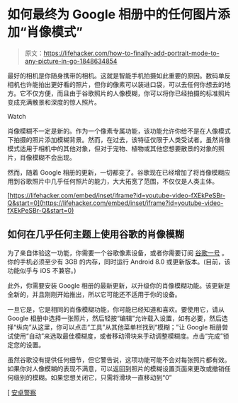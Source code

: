 # 如何最终为 Google 相册中的任何图片添加“肖像模式”

> 原文：<https://lifehacker.com/how-to-finally-add-portrait-mode-to-any-picture-in-go-1848634854>

最好的相机是你随身携带的相机。这就是智能手机拍摄如此重要的原因。数码单反相机也许能拍出更好看的照片，但你的像素可以装进口袋，可以去任何你想去的地方。它不仅方便，而且由于谷歌照片的人像模糊，你可以将你已经拍摄的标准照片变成充满散景和深度的惊人照片。

Watch

肖像模糊不一定是新的。作为一个像素专属功能，该功能允许你给不是在人像模式下拍摄的照片添加模糊背景。然而，在过去，该特征仅限于人类受试者。虽然肖像模式适用于相机中的其他对象，但对于宠物、植物或其他您想要散景的对象的照片，肖像模糊不会出现。

然而，随着 Google 相册的更新，一切都变了。谷歌现在已经增加了将肖像模糊应用到谷歌照片中几乎任何照片的能力，大大拓宽了范围，不仅仅是人类主体。

 [https://lifehacker.com/embed/inset/iframe?id=youtube-video-fXEkPeSBr-Q&start=0](https://lifehacker.com/embed/inset/iframe?id=youtube-video-fXEkPeSBr-Q&start=0) 

## 如何在几乎任何主题上使用谷歌的肖像模糊

为了亲自体验这一功能，你需要一个谷歌像素设备，或者你需要订阅 [谷歌一号](https://lifehacker.com/is-my-google-one-storage-plan-ripping-me-off-1840245128) 。你的手机必须至少有 3GB 的内存，同时运行 Android 8.0 或更新版本。(目前，该功能似乎与 iOS 不兼容。)

此外，你需要安装 Google 相册的最新更新，以升级你的肖像模糊功能。该更新是全新的，并且刚刚开始推出，所以它可能还不适用于你的设备。

一旦它是，它是相同的肖像模糊功能，你可能已经知道和喜欢。要使用它，请从 Google 相册中选择一张照片，然后轻按“编辑”允许载入设置，如有必要，然后选择“纵向”从这里，你可以点击“工具”从其他菜单栏找到“模糊；”让 Google 相册尝试使用“自动”来选取最佳模糊度，或者移动滑块来手动调整模糊度。点击“完成”锁定您的设置。

虽然谷歌没有提供任何细节，但它警告说，这项功能可能不会对每张照片都有效。如果你对人像模糊的表现不满意，可以返回到照片的模糊设置页面来更改或撤销任何级别的模糊。如果您想关闭它，只需将滑块一直移动到“0”

[ [安卓警察](https://www.androidpolice.com/google-photos-portrait-blur-announcement/)